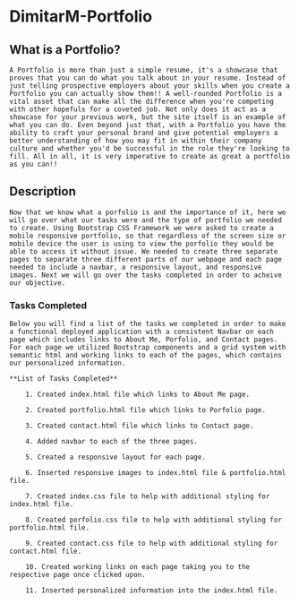 # DimitarM-Portfolio

## What is a Portfolio?

    A Portfolio is more than just a simple resume, it's a showcase that proves that you can do what you talk about in your resume. Instead of just telling prospective employers about your skills when you create a Portfolio you can actually show them!! A well-rounded Portfolio is a vital asset that can make all the difference when you're competing with other hopefuls for a coveted job. Not only does it act as a showcase for your previous work, but the site itself is an example of what you can do. Even beyond just that, with a Portfolio you have the ability to craft your personal brand and give potential employers a better understanding of how you may fit in within their company culture and whether you'd be successful in the role they're looking to fill. All in all, it is very imperative to create as great a portfolio as you can!!

## Description

    Now that we know what a porfolio is and the importance of it, here we will go over what our tasks were and the type of portfolio we needed to create. Using Bootstrap CSS Framework we were asked to create a mobile responsive portfolio, so that regardless of the screen size or mobile device the user is using to view the porfolio they would be able to access it without issue. We needed to create three separate pages to separate three different parts of our webpage and each page needed to include a navbar, a responsive layout, and responsive images. Next we will go over the tasks completed in order to acheive our objective. 

### Tasks Completed

    Below you will find a list of the tasks we completed in order to make a functional deployed application with a consistent Navbar on each page which includes links to About Me, Porfolio, and Contact pages. For each page we utilized Bootstrap components and a grid system with semantic html and working links to each of the pages, which contains our personalized information.

    **List of Tasks Completed**

        1. Created index.html file which links to About Me page.

        2. Created portfolio.html file which links to Porfolio page.

        3. Created contact.html file which links to Contact page.

        4. Added navbar to each of the three pages.

        5. Created a responsive layout for each page.

        6. Inserted responsive images to index.html file & portfolio.html file.

        7. Created index.css file to help with additional styling for index.html file.

        8. Created porfolio.css file to help with additional styling for portfolio.html file.

        9. Created contact.css file to help with additional styling for contact.html file.

        10. Created working links on each page taking you to the respective page once clicked upon.

        11. Inserted personalized information into the index.html file.